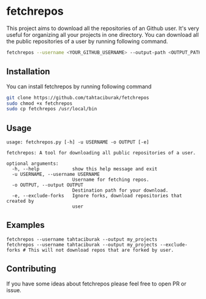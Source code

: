 # fetchrepos

This project aims to download all the repositories of an Github user. It's very useful for organizing all your projects in one directory. You can download all the public repositories of a user by running following command.
```bash
fetchrepos --username <YOUR_GITHUB_USERNAME> --output-path <OUTPUT_PATH>
```

## Installation
You can install fetchrepos by running following command
```bash
git clone https://github.com/tahtaciburak/fetchrepos
sudo chmod +x fetchrepos
sudo cp fetchrepos /usr/local/bin
```

## Usage
```
usage: fetchrepos.py [-h] -u USERNAME -o OUTPUT [-e]

fetchrepos: A tool for downloading all public repositories of a user.

optional arguments:
  -h, --help            show this help message and exit
  -u USERNAME, --username USERNAME
                        Username for fetching repos.
  -o OUTPUT, --output OUTPUT
                        Destination path for your download.
  -e, --exclude-forks   Ignore forks, download repositories that created by
                        user
```

## Examples

```
fetchrepos --username tahtaciburak --output my_projects
fetchrepos --username tahtaciburak --output my_projects --exclude-forks # This will not download repos that are forked by user.
```
## Contributing
If you have some ideas about fetchrepos please feel free to open PR or issue.